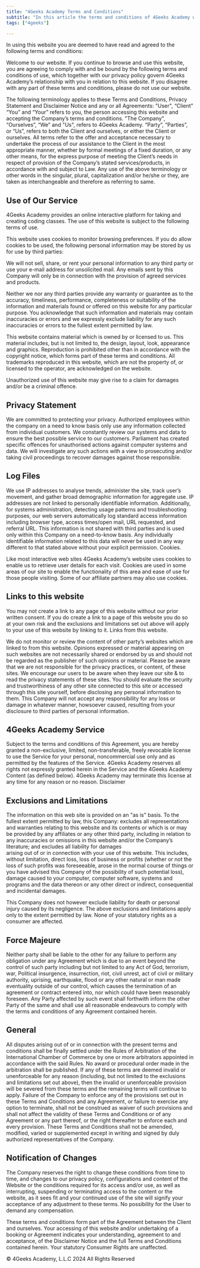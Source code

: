 ```yaml
---
title: "4Geeks Academy Terms and Conditions"
subtitle: "In this article the terms and conditions of 4Geeks Academy will be described."
tags: ["4geeks"]

---
```


In using this website you are deemed to have read and agreed to the following terms and conditions:

Welcome to our website. If you continue to browse and use this website, you are agreeing to comply with and be bound by the following terms and conditions of use, which together with our privacy policy govern 4Geeks Academy’s relationship with you in relation to this website. If you disagree with any part of these terms and conditions, please do not use our website.

The following terminology applies to these Terms and Conditions, Privacy Statement and Disclaimer Notice and any or all Agreements: "User", “Client” “You” and “Your” refers to you, the person accessing this website and accepting the Company’s terms and conditions. "The Company", “Ourselves”, “We” and "Us", refers to 4Geeks Academy. “Party”, “Parties”, or “Us”, refers to both the Client and ourselves, or either the Client or ourselves. All terms refer to the offer and acceptance necessary to undertake the process of our assistance to the Client in the most appropriate manner, whether by formal meetings of a fixed duration, or any other means, for the express purpose of meeting the Client’s needs in respect of provision of the Company’s stated services/products, in accordance with and subject to Law. Any use of the above terminology or other words in the singular, plural, capitalization and/or he/she or they, are taken as interchangeable and therefore as referring to same.

## Use of Our Service

4Geeks Academy provides an online interactive platform for taking and creating coding classes.
The use of this website is subject to the following terms of use.

This website uses cookies to monitor browsing preferences. If you do allow cookies to be used, the following personal information may be stored by us for use by third parties:

We will not sell, share, or rent your personal information to any third party or use your e-mail address for unsolicited mail. Any emails sent by this Company will only be in connection with the provision of agreed services and products.

Neither we nor any third parties provide any warranty or guarantee as to the accuracy, timeliness, performance, completeness or suitability of the information and materials found or offered on this website for any particular purpose. You acknowledge that such information and materials may contain inaccuracies or errors and we expressly exclude liability for any such inaccuracies or errors to the fullest extent permitted by law.

This website contains material which is owned by or licensed to us. This material includes, but is not limited to, the design, layout, look, appearance and graphics. Reproduction is prohibited other than in accordance with the copyright notice, which forms part of these terms and conditions.
All trademarks reproduced in this website, which are not the property of, or licensed to the operator, are acknowledged on the website.

Unauthorized use of this website may give rise to a claim for damages and/or be a criminal offence.

## Privacy Statement

We are committed to protecting your privacy. Authorized employees within the company on a need to know basis only use any information collected from individual customers. We constantly review our systems and data to ensure the best possible service to our customers. Parliament has created specific offences for unauthorised actions against computer systems and data. We will investigate any such actions with a view to prosecuting and/or taking civil proceedings to recover damages against those responsible.

## Log Files

We use IP addresses to analyse trends, administer the site, track user’s movement, and gather broad demographic information for aggregate use. IP addresses are not linked to personally identifiable information. Additionally, for systems administration, detecting usage patterns and troubleshooting purposes, our web servers automatically log standard access information including browser type, access times/open mail, URL requested, and referral URL. This information is not shared with third parties and is used only within this Company on a need-to-know basis. Any
individually identifiable information related to this data will never be used in any way different to that stated above without your explicit permission.
Cookies.

Like most interactive web sites 4Geeks Academy’s website uses cookies to enable us to retrieve user details for each visit. Cookies are used in some areas of our site to enable the functionality of this area and ease of use for those people visiting. Some of our affiliate partners may also use cookies.

## Links to this website

You may not create a link to any page of this website without our prior written consent. If you do create a link to a page of this website you do so at your own risk and the exclusions and limitations set out above will apply to your use of this website by linking to it.
Links from this website.

We do not monitor or review the content of other party’s websites which are linked to from this website. Opinions expressed or material appearing on such websites are not necessarily shared or endorsed by us and should not be regarded as the publisher of such opinions or material. Please be aware that we are not responsible for the privacy practices, or content, of these sites. We encourage our users to be aware when they leave our site & to read the privacy statements of these sites. You should evaluate the security and trustworthiness of any other site connected to this site or accessed through this site yourself, before disclosing any personal information to them. This Company will not accept any responsibility for any loss or damage in whatever manner, howsoever caused, resulting from your disclosure to third parties of personal information.

## 4Geeks Academy Service

Subject to the terms and conditions of this Agreement, you are hereby granted a non-exclusive, limited, non-transferable, freely revocable license to use the Service for your personal, noncommercial use only and as permitted by the features of the Service. 4Geeks Academy reserves all rights not expressly granted herein in the Service and the 4Geeks Academy Content (as defined below). 4Geeks Academy may terminate this license at any time for any reason or no reason.
Disclaimer

## Exclusions and Limitations

The information on this web site is provided on an "as is" basis. To the fullest extent permitted by law, this Company: excludes all representations and warranties relating to this website and its contents or which is or may be provided by any affiliates or any other third party, including in relation to any inaccuracies or omissions in this website and/or the Company’s literature; and excludes all liability for damages  
arising out of or in connection with your use of this website. This includes, without limitation, direct loss, loss of business or profits (whether or not the loss of such profits was foreseeable, arose in the normal course of things or you have advised this Company of the possibility of such potential loss), damage caused to your computer, computer software, systems and programs and the data thereon or any other direct or indirect, consequential and incidental damages.

This Company does not however exclude liability for death or personal injury caused by its negligence. The above exclusions and limitations apply only to the extent permitted by law. None of your statutory rights as a consumer are affected.

## Force Majeure

Neither party shall be liable to the other for any failure to perform any obligation under any Agreement which is due to an event beyond the control of such party including but not limited to any Act of God, terrorism, war, Political insurgence, insurrection, riot, civil unrest, act of civil or military authority, uprising, earthquake, flood or any other natural or man made eventuality outside of our control, which causes the termination of an agreement or contract entered into, nor which could have been reasonably foreseen. Any Party affected by such event shall forthwith inform the other Party of the same and shall use all reasonable endeavours to comply with the terms and conditions of any Agreement contained herein.

## General

All disputes arising out of or in connection with the present terms and conditions shall be finally settled under the Rules of Arbitration of the International Chamber of Commerce by one or more arbitrators appointed in accordance with the said Rules. No award or procedural order made in the arbitration shall be published. If any of these terms are deemed invalid or unenforceable for any reason (including, but not limited to the exclusions and limitations set out above), then the invalid or unenforceable provision will be severed from these terms and the remaining terms will continue to apply. Failure of the Company to enforce any of the provisions set out in these Terms and Conditions and any Agreement, or failure to exercise any option to terminate, shall not be construed as waiver of such provisions and shall not affect the validity of these Terms and Conditions or of any Agreement or any part thereof, or the right thereafter to enforce each and every provision. These Terms and Conditions shall not be amended, modified, varied or supplemented except in writing and signed by duly authorized representatives of the Company.

## Notification of Changes

The Company reserves the right to change these conditions from time to time, and changes to our privacy policy, configurations and content of the Website or the conditions required for its access and/or use, as well as interrupting, suspending or terminating access to the content or the website, as it sees fit and your continued use of the site will signify your acceptance of any adjustment to these terms. No possibility for the User to demand any compensation.

These terms and conditions form part of the Agreement between the Client and ourselves. Your accessing of this website and/or undertaking of a booking or Agreement indicates your understanding, agreement to and acceptance, of the Disclaimer Notice and the full Terms and Conditions contained herein. Your statutory Consumer Rights are unaffected.   

© 4Geeks Academy, L.L.C 2024 All Rights Reserved
